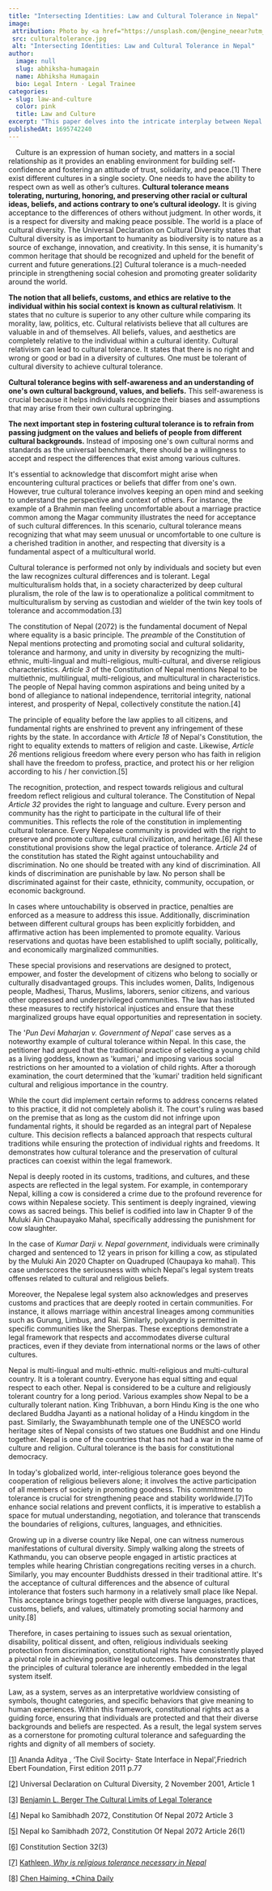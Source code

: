 ```yaml
---
title: "Intersecting Identities: Law and Cultural Tolerance in Nepal"
image:
 attribution: Photo by <a href="https://unsplash.com/@engine_neear?utm_source=unsplash&utm_medium=referral&utm_content=creditCopyText">Bikalpa Pokhrel</a> on <a href="https://unsplash.com/photos/L4NA2qRqK0s?utm_source=unsplash&utm_medium=referral&utm_content=creditCopyText">Unsplash</a>  
 src: culturaltolerance.jpg
 alt: "Intersecting Identities: Law and Cultural Tolerance in Nepal"
author:
  image: null
  slug: abhiksha-humagain
  name: Abhiksha Humagain
  bio: Legal Intern · Legal Trainee 
categories:
- slug: law-and-culture
  color: pink
  title: Law and Culture
excerpt: "This paper delves into the intricate interplay between Nepal's legal system and cultural tolerance, illuminating how constitutional provisions and legal safeguards have been instrumental in promoting harmony, respecting diverse cultural identities, and upholding individual rights within the country's rich tapestry of traditions and beliefs."
publishedAt: 1695742240
---
```

&emsp;Culture is an expression of human society, and matters in a social relationship as it provides an enabling environment for building self-confidence and fostering an attitude of trust, solidarity, and peace.\[1] There exist different cultures in a single society. One needs to have the ability to respect own as well as other’s cultures. **Cultural tolerance means tolerating, nurturing, honoring, and preserving other racial or cultural ideas, beliefs, and actions contrary to one’s cultural ideology.** It is giving acceptance to the differences of others without judgment. In other words, it is a respect for diversity and making peace possible. The world is a place of cultural diversity. The Universal Declaration on Cultural Diversity states that Cultural diversity is as important to humanity as biodiversity is to nature as a source of exchange, innovation, and creativity. In this sense, it is humanity's common heritage that should be recognized and upheld for the benefit of current and future generations.\[2] Cultural tolerance is a much-needed principle in strengthening social cohesion and promoting greater solidarity around the world.

**The notion that all beliefs, customs, and ethics are relative to the individual within his social context is known as cultural relativism**. It states that no culture is superior to any other culture while comparing its morality, law, politics, etc. Cultural relativists believe that all cultures are valuable in and of themselves. All beliefs, values, and aesthetics are completely relative to the individual within a cultural identity. Cultural relativism can lead to cultural tolerance. It states that there is no right and wrong or good or bad in a diversity of cultures. One must be tolerant of cultural diversity to achieve cultural tolerance.

**Cultural tolerance begins with self-awareness and an understanding of one's own cultural background, values, and beliefs.** This self-awareness is crucial because it helps individuals recognize their biases and assumptions that may arise from their own cultural upbringing.

**The next important step in fostering cultural tolerance is to refrain from passing judgment on the values and beliefs of people from different cultural backgrounds.** Instead of imposing one's own cultural norms and standards as the universal benchmark, there should be a willingness to accept and respect the differences that exist among various cultures.

It's essential to acknowledge that discomfort might arise when encountering cultural practices or beliefs that differ from one's own. However, true cultural tolerance involves keeping an open mind and seeking to understand the perspective and context of others. For instance, the example of a Brahmin man feeling uncomfortable about a marriage practice common among the Magar community illustrates the need for acceptance of such cultural differences. In this scenario, cultural tolerance means recognizing that what may seem unusual or uncomfortable to one culture is a cherished tradition in another, and respecting that diversity is a fundamental aspect of a multicultural world.

Cultural tolerance is performed not only by individuals and society but even the law recognizes cultural differences and is tolerant. Legal multiculturalism holds that, in a society characterized by deep cultural pluralism, the role of the law is to operationalize a political commitment to multiculturalism by serving as custodian and wielder of the twin key tools of tolerance and accommodation.\[3]

The constitution of Nepal (2072) is the fundamental document of Nepal where equality is a basic principle. The *preamble* of the Constitution of Nepal mentions protecting and promoting social and cultural solidarity, tolerance and harmony, and unity in diversity by recognizing the multi-ethnic, multi-lingual and multi-religious, multi-cultural, and diverse religious characteristics. *Article 3* of the Constitution of Nepal mentions Nepal to be multiethnic, multilingual, multi-religious, and multicultural in characteristics. The people of Nepal having common aspirations and being united by a bond of allegiance to national independence, territorial integrity, national interest, and prosperity of Nepal, collectively constitute the nation.\[4]

The principle of equality before the law applies to all citizens, and fundamental rights are enshrined to prevent any infringement of these rights by the state. In accordance with *Article 18* of Nepal's Constitution, the right to equality extends to matters of religion and caste. Likewise, *Article 26* mentions religious freedom where every person who has faith in religion shall have the freedom to profess, practice, and protect his or her religion according to his / her conviction.\[5]

The recognition, protection, and respect towards religious and cultural freedom reflect religious and cultural tolerance. The Constitution of Nepal *Article 32* provides the right to language and culture. Every person and community has the right to participate in the cultural life of their communities. This reflects the role of the constitution in implementing cultural tolerance. Every Nepalese community is provided with the right to preserve and promote culture, cultural civilization, and heritage.\[6] All these constitutional provisions show the legal practice of tolerance. *Article 24* of the constitution has stated the Right against untouchability and discrimination. No one should be treated with any kind of discrimination. All kinds of discrimination are punishable by law. No person shall be discriminated against for their caste, ethnicity, community, occupation, or economic background.

In cases where untouchability is observed in practice, penalties are enforced as a measure to address this issue. Additionally, discrimination between different cultural groups has been explicitly forbidden, and affirmative action has been implemented to promote equality. Various reservations and quotas have been established to uplift socially, politically, and economically marginalized communities.

These special provisions and reservations are designed to protect, empower, and foster the development of citizens who belong to socially or culturally disadvantaged groups. This includes women, Dalits, Indigenous people, Madhesi, Tharus, Muslims, laborers, senior citizens, and various other oppressed and underprivileged communities. The law has instituted these measures to rectify historical injustices and ensure that these marginalized groups have equal opportunities and representation in society.

The '*Pun Devi Maharjan v. Government of Nepal'* case serves as a noteworthy example of cultural tolerance within Nepal. In this case, the petitioner had argued that the traditional practice of selecting a young child as a living goddess, known as 'kumari,' and imposing various social restrictions on her amounted to a violation of child rights. After a thorough examination, the court determined that the 'kumari' tradition held significant cultural and religious importance in the country.

While the court did implement certain reforms to address concerns related to this practice, it did not completely abolish it. The court's ruling was based on the premise that as long as the custom did not infringe upon fundamental rights, it should be regarded as an integral part of Nepalese culture. This decision reflects a balanced approach that respects cultural traditions while ensuring the protection of individual rights and freedoms. It demonstrates how cultural tolerance and the preservation of cultural practices can coexist within the legal framework.

Nepal is deeply rooted in its customs, traditions, and cultures, and these aspects are reflected in the legal system. For example, in contemporary Nepal, killing a cow is considered a crime due to the profound reverence for cows within Nepalese society. This sentiment is deeply ingrained, viewing cows as sacred beings. This belief is codified into law in Chapter 9 of the Muluki Ain Chaupayako Mahal, specifically addressing the punishment for cow slaughter.

In the case of *Kumar Darji v. Nepal government*, individuals were criminally charged and sentenced to 12 years in prison for killing a cow, as stipulated by the Muluki Ain 2020 Chapter on Quadruped (Chaupaya ko mahal). This case underscores the seriousness with which Nepal's legal system treats offenses related to cultural and religious beliefs.

Moreover, the Nepalese legal system also acknowledges and preserves customs and practices that are deeply rooted in certain communities. For instance, it allows marriage within ancestral lineages among communities such as Gurung, Limbus, and Rai. Similarly, polyandry is permitted in specific communities like the Sherpas. These exceptions demonstrate a legal framework that respects and accommodates diverse cultural practices, even if they deviate from international norms or the laws of other cultures.

Nepal is multi-lingual and multi-ethnic. multi-religious and multi-cultural country. It is a tolerant country. Everyone has equal sitting and equal respect to each other. Nepal is considered to be a culture and religiously tolerant country for a long period. Various examples show Nepal to be a culturally tolerant nation. King Tribhuvan, a born Hindu King is the one who declared Buddha Jayanti as a national holiday of a Hindu kingdom in the past. Similarly, the Swayambhunath temple one of the UNESCO world heritage sites of Nepal consists of two statues one Buddhist and one Hindu together. Nepal is one of the countries that has not had a war in the name of culture and religion. Cultural tolerance is the basis for constitutional democracy.

In today's globalized world, inter-religious tolerance goes beyond the cooperation of religious believers alone; it involves the active participation of all members of society in promoting goodness. This commitment to tolerance is crucial for strengthening peace and stability worldwide.\[7]To enhance social relations and prevent conflicts, it is imperative to establish a space for mutual understanding, negotiation, and tolerance that transcends the boundaries of religions, cultures, languages, and ethnicities.

Growing up in a diverse country like Nepal, one can witness numerous manifestations of cultural diversity. Simply walking along the streets of Kathmandu, you can observe people engaged in artistic practices at temples while hearing Christian congregations reciting verses in a church. Similarly, you may encounter Buddhists dressed in their traditional attire. It's the acceptance of cultural differences and the absence of cultural intolerance that fosters such harmony in a relatively small place like Nepal. This acceptance brings together people with diverse languages, practices, customs, beliefs, and values, ultimately promoting social harmony and unity.\[8]

Therefore, in cases pertaining to issues such as sexual orientation, disability, political dissent, and often, religious individuals seeking protection from discrimination, constitutional rights have consistently played a pivotal role in achieving positive legal outcomes. This demonstrates that the principles of cultural tolerance are inherently embedded in the legal system itself.

Law, as a system, serves as an interpretative worldview consisting of symbols, thought categories, and specific behaviors that give meaning to human experiences. Within this framework, constitutional rights act as a guiding force, ensuring that individuals are protected and that their diverse backgrounds and beliefs are respected. As a result, the legal system serves as a cornerstone for promoting cultural tolerance and safeguarding the rights and dignity of all members of society.

[\[1\]](#_ftnref1) Ananda Aditya , ‘The Civil Socirty- State Interface in Nepal’,Friedrich Ebert Foundation, First edition 2011 p.77

[\[2\]](#_ftnref2) Universal Declaration on Cultural Diversity, 2 November 2001, Article 1

[\[3\]](#_ftnref3) [Benjamin L. Berger The Cultural Limits of Legal Tolerance](https://deliverypdf.ssrn.com/delivery.php?ID=613115082115012005103026124017077004105010020053060007069094000069004121002099113030098123043125040056029119109015120124091084048016013022088023114102115121117090051048056017116083064010026073122101126112020002087118124022127084073118010111127103082&EXT=pdf&INDEX=TRUE)

[\[4\]](#_ftnref4) Nepal ko Samibhadh 2072, Constitution Of Nepal 2072 Article 3

[\[5\]](#_ftnref5) Nepal ko Samibhadh 2072, Constitution Of Nepal 2072 Article 26(1)

[\[6\]](#_ftnref6) Constitution Section 32(3)

[\[7\]](#_ftnref7) [Kathleen, *Why is religious tolerance necessary in Nepal*](https://www.forestrynepal.org/why-is-religious-tolerance-necessary-in-nepal/)

[\[8\]](#_ftnref8) [Chen Haiming, *China Daily](http://europe.chinadaily.com.cn/a/201906/10/WS5cfd9107a310176577230235.html#:~:text=Cultural%20inclusiveness%20and%20tolerance%20can,values%2C%20and%20therefore%20promote%20harmony)
